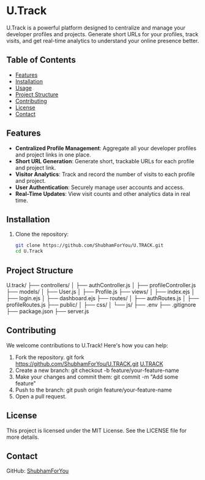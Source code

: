 # U.Track

U.Track is a powerful platform designed to centralize and manage your developer profiles and projects. Generate short URLs for your profiles, track visits, and get real-time analytics to understand your online presence better.

## Table of Contents

- [Features](#features)
- [Installation](#installation)
- [Usage](#usage)
- [Project Structure](#project-structure)
- [Contributing](#contributing)
- [License](#license)
- [Contact](#contact)

## Features

- **Centralized Profile Management**: Aggregate all your developer profiles and project links in one place.
- **Short URL Generation**: Generate short, trackable URLs for each profile and project link.
- **Visitor Analytics**: Track and record the number of visits to each profile and project.
- **User Authentication**: Securely manage user accounts and access.
- **Real-Time Updates**: View visit counts and other analytics data in real time.

## Installation

1. Clone the repository:
   ```bash
   git clone https://github.com/ShubhamForYou/U.TRACK.git
   cd U.Track
## Project Structure 
   U.track/
      ├── controllers/
      │   ├── authController.js
      │   ├── profileController.js
      ├── models/
      │   ├── User.js
      │   ├── Profile.js
      ├── views/
      │   ├── index.ejs
      │   ├── login.ejs
      │   ├── dashboard.ejs
      ├── routes/
      │   ├── authRoutes.js
      │   ├── profileRoutes.js
      ├── public/
      │   ├── css/
      │   └── js/
      ├── .env
      ├── .gitignore
      ├── package.json
      ├── server.js

## Contributing

We welcome contributions to U.Track! Here's how you can help:

1. Fork the repository.
   git fork https://github.com/ShubhamForYou/U.TRACK.git
   [U.TRACK](https://github.com/ShubhamForYou/U.TRACK.git)
3. Create a new branch:
   git checkout -b feature/your-feature-name
4. Make your changes and commit them:
   git commit -m "Add some feature"
5. Push to the branch:
   git push origin feature/your-feature-name
6. Open a pull request.

## License
This project is licensed under the MIT License. See the LICENSE file for more details.

## Contact 

GitHub: [ShubhamForYou](https://github.com/ShubhamForYou)
